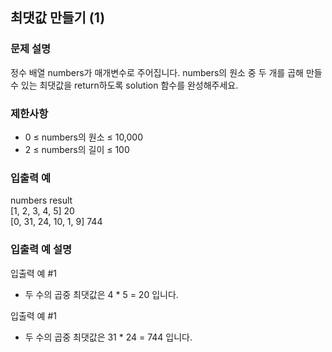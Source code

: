 ## 최댓값 만들기 (1)

### 문제 설명
정수 배열 numbers가 매개변수로 주어집니다. numbers의 원소 중 두 개를 곱해 만들 수 있는 최댓값을 return하도록 solution 함수를 완성해주세요.

### 제한사항
+ 0 ≤ numbers의 원소 ≤ 10,000
+ 2 ≤ numbers의 길이 ≤ 100

### 입출력 예
numbers	result  
[1, 2, 3, 4, 5]	20  
[0, 31, 24, 10, 1, 9]	744

### 입출력 예 설명
입출력 예 #1
+ 두 수의 곱중 최댓값은 4 * 5 = 20 입니다.

입출력 예 #1
+ 두 수의 곱중 최댓값은 31 * 24 = 744 입니다.
